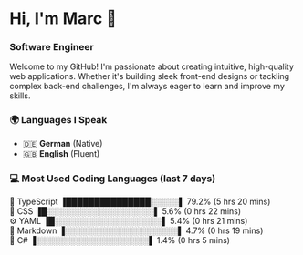 # Hi, I'm Marc 👋 
### Software Engineer

Welcome to my GitHub! I'm passionate about creating intuitive, high-quality web applications. Whether it's building sleek front-end designs or tackling complex back-end challenges, I'm always eager to learn and improve my skills.  

### 🌍 Languages I Speak  
- 🇩🇪 **German** (Native)  
- 🇬🇧 **English** (Fluent)

### 💻 Most Used Coding Languages (last 7 days)

🔷 TypeScript      ▐███████████████░░░░░▌ 79.2% (5 hrs 20 mins)  
🎨 CSS             ▐█░░░░░░░░░░░░░░░░░░░▌  5.6% (0 hrs 22 mins)  
⚙️ YAML            ▐█░░░░░░░░░░░░░░░░░░░▌  5.4% (0 hrs 21 mins)  
📝 Markdown        ▐░░░░░░░░░░░░░░░░░░░░▌  4.7% (0 hrs 19 mins)  
🔷 C#              ▐░░░░░░░░░░░░░░░░░░░░▌  1.4% (0 hrs 5 mins)